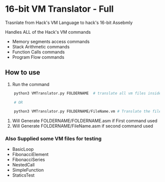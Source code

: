 # 16-bit VM Translator - Full 

Trasnlate from Hack's VM Language to hack's 16-bit Assebmly

Handles ALL of the Hack's VM commands
- Memory segments access commands
- Stack Arithmetic commands
- Function Calls commands
- Program Flow commands
## How to use 

1. Run the command

```sh
    python3 VMTranslator.py FOLDERNAME  # translate all vm files inside the folder into a single assembly file along with Booting
    
    # OR
    
    python3 VMTranslator.py FOLDERNAME/FileName.vm # Translate the file directly without Booting

```

1. Will Generate FOLDERNAME/FOLDERNAME.asm if First command used
2. Will Generate FOLDERNAME/FileName.asm if second command used


### Also Supplied some VM files for testing
- BasicLoop
- FibonacciElement
- FibonacciSeries
- NestedCall
- SimpleFunction
- StaticsTest
